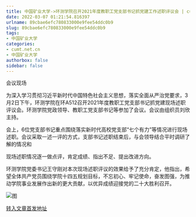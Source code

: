 ```yaml
---
title: 中国矿业大学->环测学院召开2021年度教职工党支部书记抓党建工作述职评议会 | cumt.net.cn
date: 2022-03-07 01:21:54.816397
urlname: 89cbae6efc780833000e9fee54ddc0b9
slug: 89cbae6efc780833000e9fee54ddc0b9
tags: 
- 中国矿业大学
categories:
- cumt.net.cn
- 中国矿业大学
authorbox: false
sidebar: false
---
```

会议现场

为深入学习贯彻习近平新时代中国特色社会主义思想，落实全面从严治党要求，3月2日下午，环测学院在环A512召开2021年度教职工党支部书记抓党建现场述职评议会。环测学院党政领导、教职工党支部书记等参加了会议。会议由组织员刘欣主持。

会上，6位党支部书记重点围绕落实新时代高校党支部“七个有力”等情况进行现场述职。会议采取一述一评的方式，支部书记述职结束后，与会领导结合平时调研了解的情况和
<!--more-->
现场述职情况逐一做点评，肯定成绩、指出不足、提出改进方向。

环测学院党委书记王守刚对本次现场述职评议的效果给予了充分肯定，他指出，希望全体共产党员围绕学院十四五规划目标，不忘初心、牢记使命，奋发图强，为推动学院事业发展作出新的更大贡献，以优异成绩迎接党的二十大胜利召开。

![图](http://xwzx.cumt.edu.cn/_upload/article/images/fe/f4/e0f4e2b0437c93db9b206b3e7e9c/2a0fb375-8ecc-4803-aed7-de378c47b0ac.jpg)

[转入文章首发地址](http://xwzx.cumt.edu.cn/6c/e3/c523a617699/page.htm)